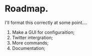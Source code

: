 # Roadmap.
I'll format this correctly at some point....

1. Make a GUI for configuraition;
2. Twitter intergration;
3. More commands;
4. Documentation;